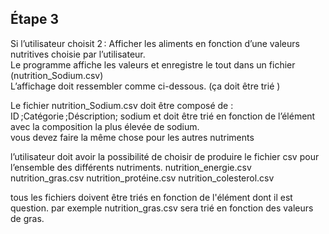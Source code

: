 Étape 3
-
Si l’utilisateur choisit 2 : Afficher les aliments en fonction d’une valeurs nutritives choisie par l’utilisateur.  
Le programme affiche les valeurs  et enregistre le tout dans un fichier (nutrition_Sodium.csv)  
L’affichage doit ressembler comme ci-dessous. (ça doit être trié )   

Le fichier nutrition_Sodium.csv doit être composé de : ID ;Catégorie ;Déscription; sodium et doit être trié en fonction de l’élément avec la composition la plus élevée de sodium.  
vous devez faire la même chose pour les autres nutriments 

l’utilisateur doit avoir la possibilité de choisir de produire le fichier csv pour l’ensemble des différents nutriments. 
nutrition_energie.csv 
nutrition_gras.csv 
nutrition_protéine.csv 
nutrition_colesterol.csv 

tous les fichiers doivent être triés en fonction de l'élément dont il est question. par exemple nutrition_gras.csv sera trié en fonction des valeurs de gras. 
 
